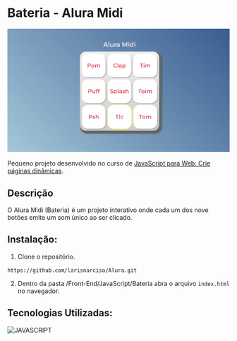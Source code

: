 # Bateria - Alura Midi

![Bateria](./images/aluramidi.png)

Pequeno projeto desenvolvido no curso de [JavaScript para Web: Crie páginas dinâmicas](https://cursos.alura.com.br/course/javascript-web-paginas-dinamicas).

## Descrição
O Alura Midi (Bateria) é um projeto interativo onde cada um dos nove botões emite um som único ao ser clicado.

## Instalação:
1. Clone o repositório.
```
https://github.com/larisnarciso/Alura.git
```
2. Dentro da pasta /Front-End/JavaScript/Bateria abra o arquivo `index.html` no navegador.

## Tecnologias Utilizadas:
![JAVASCRIPT](https://img.shields.io/badge/javascript-%2320232a.svg?style=for-the-badge&logo=javascript&logoColor=%)


